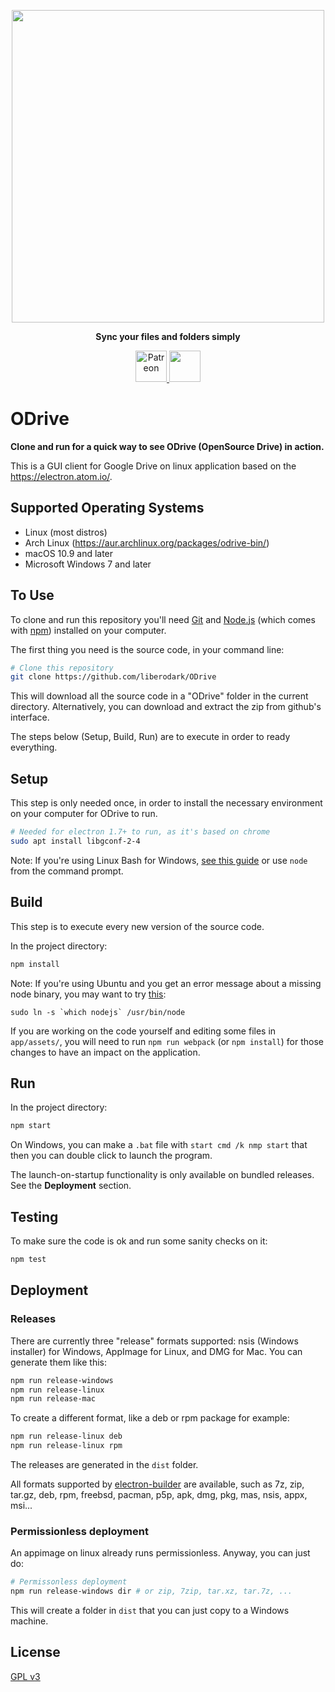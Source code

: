<p align="center">
    <img src="https://raw.githubusercontent.com/liberodark/Odrive/master/public/images/logo.png" width="500">    
</p>
<p align="center">
  <b>Sync your files and folders simply</b>
</p>

</p>
<p align="center">
  <a href="https://www.patreon.com/odrive">
	<img alt="Patreon" src="https://c5.patreon.com/external/logo/become_a_patron_button.png" height="50" />
</a>

<a href="https://www.paypal.com/cgi-bin/webscr?cmd=_s-xclick&hosted_button_id=3XL3UN5WFNW2Y&source=url">
	<img src="https://avaazimages.s3.amazonaws.com/paypal_donate_button.jpg" height="50"  />
</a>
</p>

# ODrive

**Clone and run for a quick way to see ODrive (OpenSource Drive) in action.**

This is a GUI client for Google Drive on linux application based on the https://electron.atom.io/.

## Supported Operating Systems

- Linux (most distros)
- Arch Linux (https://aur.archlinux.org/packages/odrive-bin/)
- macOS 10.9 and later
- Microsoft Windows 7 and later

## To Use

To clone and run this repository you'll need [Git](https://git-scm.com) and [Node.js](https://nodejs.org/en/download/) (which comes with [npm](http://npmjs.com)) installed on your computer. 

The first thing you need is the source code, in your command line:

```bash
# Clone this repository
git clone https://github.com/liberodark/ODrive
```
This will download all the source code in a "ODrive" folder in the current directory. Alternatively, you can download and extract the zip from github's interface.

The steps below (Setup, Build, Run) are to execute in order to ready everything. 

## Setup

This step is only needed once, in order to install the necessary environment on your computer for ODrive to run.

```bash
# Needed for electron 1.7+ to run, as it's based on chrome
sudo apt install libgconf-2-4
```

Note: If you're using Linux Bash for Windows, [see this guide](https://www.howtogeek.com/261575/how-to-run-graphical-linux-desktop-applications-from-windows-10s-bash-shell/) or use `node` from the command prompt.

## Build

This step is to execute every new version of the source code.

In the project directory:

```bash
npm install
```

Note: If you're using Ubuntu and you get an error message about a missing node binary, you may want to try [this](https://stackoverflow.com/questions/18130164/nodejs-vs-node-on-ubuntu-12-04): 

```sudo ln -s `which nodejs` /usr/bin/node```

If you are working on the code yourself and editing some files in `app/assets/`, you will need to run `npm run webpack` (or `npm install`) for those changes to have an impact on the application.

## Run

In the project directory:

```bash
npm start
```

On Windows, you can make a `.bat` file with `start cmd /k nmp start` that then you can double click to launch the program.

The launch-on-startup functionality is only available on bundled releases. See the **Deployment** section.

## Testing

To make sure the code is ok and run some sanity checks on it:

```bash
npm test
```

## Deployment

### Releases

There are currently three "release" formats supported: nsis (Windows installer) for Windows, AppImage for Linux, and DMG for Mac. You can generate them like this:

```bash
npm run release-windows
npm run release-linux
npm run release-mac
```

To create a different format, like a deb or rpm package for example:
```bash
npm run release-linux deb
npm run release-linux rpm
```

The releases are generated in the `dist` folder.

All formats supported by [electron-builder](https://github.com/electron-userland/electron-builder) are available, such as 7z, zip, tar.gz, deb, rpm, freebsd, pacman, p5p, apk, dmg, pkg, mas, nsis, appx, msi...

### Permissionless deployment

An appimage on linux already runs permissionless. Anyway, you can just do:

```bash
# Permissonless deployment
npm run release-windows dir # or zip, 7zip, tar.xz, tar.7z, ...
```

This will create a folder in `dist` that you can just copy to a Windows machine.

## License

[GPL v3](LICENSE.md)
